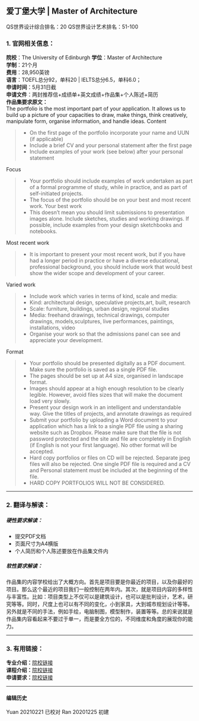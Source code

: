 ## 爱丁堡大学 | Master of Architecture

QS世界设计综合排名：20
QS世界设计艺术排名：51-100

### 1. 官网相关信息：

**院校**：The University of Edinburgh
**学位**：Master of Architecture  
**学制**：21个月  
**费用**：28,950英镑  
**语言**：TOEFL总分92，单科20 | IELTS总分6.5，单科6.0；  
**申请时间**：5月31日截  
**申请文件**：两封推荐信+成绩单+英文成绩+作品集+个人陈述+简历  
**作品集要求原文：**   
The portfolio is the most important part of your application. It allows us to build up a picture of your capacities to draw, make things, think creatively, manipulate form, organise information, and handle ideas.
Content
> - On the first page of the portfolio incorporate your name and UUN (if applicable)
> - Include a brief CV and your personal statement after the first page
> - Include examples of your work (see below) after your personal statement

Focus
> - Your portfolio should include examples of work undertaken as part of a formal programme of study, while in practice, and as part of self-initiated projects.
> - The focus of the portfolio should be on your best and most recent work.
Your best work
> - This doesn’t mean you should limit submissions to presentation images alone. Include sketches, studies and working drawings. If possible, include examples from your design sketchbooks and notebooks.

Most recent work
> -	It is important to present your most recent work, but if you have had a longer period in practice or have a diverse educational, professional background, you should include work that would best show the wider scope and development of your career.

Varied work
> -	Include work which varies in terms of kind, scale and media:
> -	Kind: architectural design, speculative projects,art, built, research
> -	Scale: furniture, buildings, urban design, regional studies
> -	Media: freehand drawings, technical drawings, computer drawings, models,sculptures, live performances, paintings, installations, video
> -	Organise your work so that the admissions panel can see and appreciate your development.

Format
> -	Your portfolio should be presented digitally as a PDF document. Make sure the portfolio is saved as a single PDF file.
> -	The pages should be set up at A4 size, organised in landscape format.
> -	Images should appear at a high enough resolution to be clearly legible. However, avoid files sizes that will make the document load very slowly.
> -	Present your design work in an intelligent and understandable way. Give the titles of projects, and annotate drawings as required
> -	Submit your portfolio by uploading a Word document to your application which has a link to a single PDF file using a sharing website such as Dropbox. Please make sure that the file is not password protected and the site and file are completely in English (if English is not your first language). No other format will be accepted.
> -	Hard copy portfolios or files on CD will be rejected. Separate jpeg files will also be rejected. One single PDF file is required and a CV and Personal statement must be included at the beginning of the file.
> -	HARD COPY PORTFOLIOS WILL NOT BE CONSIDERED.



---


### 2. 翻译与解读：

##### 硬性要求解读：
- 提交PDF文档
- 页面尺寸为A4横版
- 个人简历和个人陈述要放在作品集文件内

##### 软性要求解读：
作品集的内容学校给出了大概方向。首先是项目要是你最近的项目，以及你最好的项目。那么这个最近的项目我们一般控制在两年内。其次，就是项目内容的多样性与丰富性。比如：项目类型上不仅可以是建筑设计，也可以是批判设计，艺术，研究等等。同时，尺度上也可以有不同的变化，小到家具，大到城市规划设计等等。另外就是不同的手法，例如手绘，电脑制图，模型制作，装置等等。总的来说就是作品集内容看起来不要过于单一，而是要全方位的，不同维度和角度的展现你的能力。


---


### 3. 有用链接：

**专业介绍：**[院校链接](https://www.ed.ac.uk/studying/postgraduate/degrees/index.php?r=site/view&id=420)  
**课程介绍：**[院校链接](https://www.ed.ac.uk/studying/postgraduate/degrees/index.php?r=site/view&id=420)  
**申请要求：**[院校链接](https://www.ed.ac.uk/studying/postgraduate/degrees/index.php?r=site/view&id=420)




---


#### 编辑历史
Yuan 20210221 已校对
Ran 20201225 初建  
